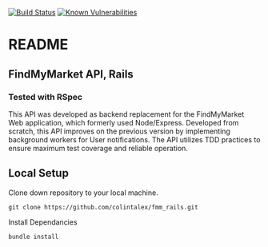 [![Build Status](https://travis-ci.com/colintalex/fmm_rails.svg?branch=main)](https://travis-ci.com/colintalex/fmm_rails)
[![Known Vulnerabilities](https://snyk.io/test/github/colintalex/fmm_rails/badge.svg)](https://snyk.io/test/github/colintalex/fmm_rails)


# README

## FindMyMarket API, Rails
### Tested with RSpec
This API was developed as backend replacement for the FindMyMarket Web application, which formerly used Node/Express.
Developed from scratch, this API improves on the previous version by implementing background workers for User notifications. 
The API utilizes TDD practices to ensure maximum test coverage and reliable operation.

## Local Setup

Clone down repository to your local machine.
```
git clone https://github.com/colintalex/fmm_rails.git
```

Install Dependancies
```
bundle install
```
